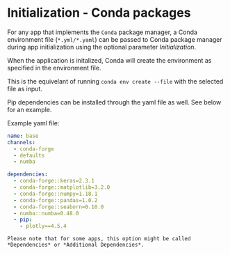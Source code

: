 # Initialization - Conda packages

For any app that implements the `Conda` package manager, a Conda environment file (`*.yml/*.yaml`) can be passed to Conda package manager during app initialization using the optional parameter *Initialization*.

When the application is initalized, Conda will create the environment as specified in the environment file.

This is the equivelant of running `conda env create --file` with the selected file as input.

Pip dependencies can be installed through the yaml file as well. See below for an example.

Example yaml file:

```yaml
name: base
channels:
  - conda-forge
  - defaults
  - numba

dependencies:
  - conda-forge::keras=2.3.1
  - conda-forge::matplotlib=3.2.0
  - conda-forge::numpy=1.18.1
  - conda-forge::pandas=1.0.2
  - conda-forge::seaborn=0.10.0
  - numba::numba=0.48.0
  - pip:
    - plotly==4.5.4
```

``` {Note}
Please note that for some apps, this option might be called *Dependencies* or *Additional Dependencies*.
```
